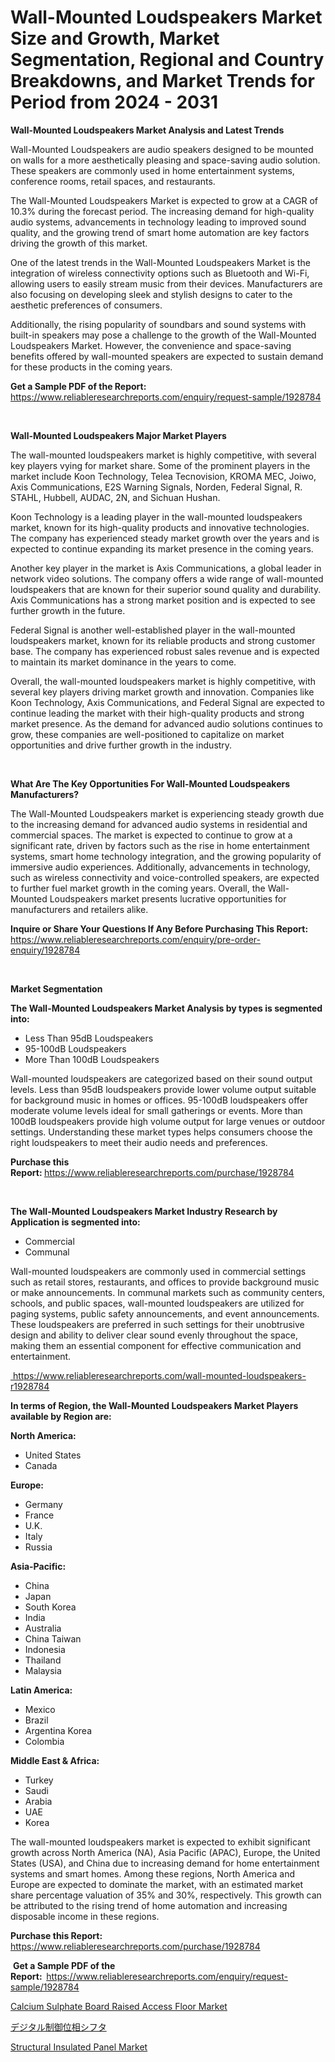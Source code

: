 <p><h1>Wall-Mounted Loudspeakers Market Size and Growth, Market Segmentation, Regional and Country Breakdowns, and Market Trends for Period from 2024 -  2031</h1></p><p><strong>Wall-Mounted Loudspeakers Market Analysis and Latest Trends</strong></p>
<p><p>Wall-Mounted Loudspeakers are audio speakers designed to be mounted on walls for a more aesthetically pleasing and space-saving audio solution. These speakers are commonly used in home entertainment systems, conference rooms, retail spaces, and restaurants. </p><p>The Wall-Mounted Loudspeakers Market is expected to grow at a CAGR of 10.3% during the forecast period. The increasing demand for high-quality audio systems, advancements in technology leading to improved sound quality, and the growing trend of smart home automation are key factors driving the growth of this market. </p><p>One of the latest trends in the Wall-Mounted Loudspeakers Market is the integration of wireless connectivity options such as Bluetooth and Wi-Fi, allowing users to easily stream music from their devices. Manufacturers are also focusing on developing sleek and stylish designs to cater to the aesthetic preferences of consumers.</p><p>Additionally, the rising popularity of soundbars and sound systems with built-in speakers may pose a challenge to the growth of the Wall-Mounted Loudspeakers Market. However, the convenience and space-saving benefits offered by wall-mounted speakers are expected to sustain demand for these products in the coming years.</p></p>
<p><strong>Get a Sample PDF of the Report:&nbsp;</strong> <a href="https://www.reliableresearchreports.com/enquiry/request-sample/1928784">https://www.reliableresearchreports.com/enquiry/request-sample/1928784</a></p>
<p>&nbsp;</p>
<p><strong>Wall-Mounted Loudspeakers Major Market Players</strong></p>
<p><p>The wall-mounted loudspeakers market is highly competitive, with several key players vying for market share. Some of the prominent players in the market include Koon Technology, Telea Tecnovision, KROMA MEC, Joiwo, Axis Communications, E2S Warning Signals, Norden, Federal Signal, R. STAHL, Hubbell, AUDAC, 2N, and Sichuan Hushan.</p><p>Koon Technology is a leading player in the wall-mounted loudspeakers market, known for its high-quality products and innovative technologies. The company has experienced steady market growth over the years and is expected to continue expanding its market presence in the coming years.</p><p>Another key player in the market is Axis Communications, a global leader in network video solutions. The company offers a wide range of wall-mounted loudspeakers that are known for their superior sound quality and durability. Axis Communications has a strong market position and is expected to see further growth in the future.</p><p>Federal Signal is another well-established player in the wall-mounted loudspeakers market, known for its reliable products and strong customer base. The company has experienced robust sales revenue and is expected to maintain its market dominance in the years to come.</p><p>Overall, the wall-mounted loudspeakers market is highly competitive, with several key players driving market growth and innovation. Companies like Koon Technology, Axis Communications, and Federal Signal are expected to continue leading the market with their high-quality products and strong market presence. As the demand for advanced audio solutions continues to grow, these companies are well-positioned to capitalize on market opportunities and drive further growth in the industry.</p></p>
<p>&nbsp;</p>
<p><strong>What Are The Key Opportunities For Wall-Mounted Loudspeakers Manufacturers?</strong></p>
<p><p>The Wall-Mounted Loudspeakers market is experiencing steady growth due to the increasing demand for advanced audio systems in residential and commercial spaces. The market is expected to continue to grow at a significant rate, driven by factors such as the rise in home entertainment systems, smart home technology integration, and the growing popularity of immersive audio experiences. Additionally, advancements in technology, such as wireless connectivity and voice-controlled speakers, are expected to further fuel market growth in the coming years. Overall, the Wall-Mounted Loudspeakers market presents lucrative opportunities for manufacturers and retailers alike.</p></p>
<p><strong>Inquire or Share Your Questions If Any Before Purchasing This Report:</strong> <a href="https://www.reliableresearchreports.com/enquiry/pre-order-enquiry/1928784">https://www.reliableresearchreports.com/enquiry/pre-order-enquiry/1928784</a></p>
<p>&nbsp;</p>
<p><strong>Market Segmentation</strong></p>
<p><strong>The Wall-Mounted Loudspeakers Market Analysis by types is segmented into:</strong></p>
<p><ul><li>Less Than 95dB Loudspeakers</li><li>95-100dB Loudspeakers</li><li>More Than 100dB Loudspeakers</li></ul></p>
<p><p>Wall-mounted loudspeakers are categorized based on their sound output levels. Less than 95dB loudspeakers provide lower volume output suitable for background music in homes or offices. 95-100dB loudspeakers offer moderate volume levels ideal for small gatherings or events. More than 100dB loudspeakers provide high volume output for large venues or outdoor settings. Understanding these market types helps consumers choose the right loudspeakers to meet their audio needs and preferences.</p></p>
<p><strong>Purchase this Report:&nbsp;</strong><a href="https://www.reliableresearchreports.com/purchase/1928784">https://www.reliableresearchreports.com/purchase/1928784</a></p>
<p>&nbsp;</p>
<p><strong>The Wall-Mounted Loudspeakers Market Industry Research by Application is segmented into:</strong></p>
<p><ul><li>Commercial</li><li>Communal</li></ul></p>
<p><p>Wall-mounted loudspeakers are commonly used in commercial settings such as retail stores, restaurants, and offices to provide background music or make announcements. In communal markets such as community centers, schools, and public spaces, wall-mounted loudspeakers are utilized for paging systems, public safety announcements, and event announcements. These loudspeakers are preferred in such settings for their unobtrusive design and ability to deliver clear sound evenly throughout the space, making them an essential component for effective communication and entertainment.</p></p>
<p><a href="https://www.reliableresearchreports.com/wall-mounted-loudspeakers-r1928784">&nbsp;https://www.reliableresearchreports.com/wall-mounted-loudspeakers-r1928784</a></p>
<p><strong>In terms of Region, the Wall-Mounted Loudspeakers Market Players available by Region are:</strong></p>
<p>
    <p> <strong> North America: </strong>
        <ul>
            <li>United States</li>
            <li>Canada</li>
        </ul>
        </p> 
    <p> <strong> Europe: </strong>
        <ul>
            <li>Germany</li>
            <li>France</li>
            <li>U.K.</li>
            <li>Italy</li>
            <li>Russia</li>
        </ul>
        </p> 
    <p> <strong> Asia-Pacific: </strong>
        <ul>
            <li>China</li>
            <li>Japan</li>
            <li>South Korea</li>
            <li>India</li>
            <li>Australia</li>
            <li>China Taiwan</li>
            <li>Indonesia</li>
            <li>Thailand</li>
            <li>Malaysia</li>
        </ul>
        </p> 
    <p> <strong> Latin America: </strong>
        <ul>
            <li>Mexico</li>
            <li>Brazil</li>
            <li>Argentina Korea</li>
            <li>Colombia</li>
        </ul>
        </p> 
    <p> <strong> Middle East & Africa: </strong>
        <ul>
            <li>Turkey</li>
            <li>Saudi</li>
            <li>Arabia</li>
            <li>UAE</li>
            <li>Korea</li>
        </ul>
    </p>
    </p>
<p><p>The wall-mounted loudspeakers market is expected to exhibit significant growth across North America (NA), Asia Pacific (APAC), Europe, the United States (USA), and China due to increasing demand for home entertainment systems and smart homes. Among these regions, North America and Europe are expected to dominate the market, with an estimated market share percentage valuation of 35% and 30%, respectively. This growth can be attributed to the rising trend of home automation and increasing disposable income in these regions.</p></p>
<p><strong>Purchase this Report: </strong><a href="https://www.reliableresearchreports.com/purchase/1928784">https://www.reliableresearchreports.com/purchase/1928784</a></p>
<p>&nbsp;<strong>Get a Sample PDF of the Report:&nbsp;&nbsp;</strong><a href="https://www.reliableresearchreports.com/enquiry/request-sample/1928784">https://www.reliableresearchreports.com/enquiry/request-sample/1928784</a></p>
<p><strong></strong></p>
<p><p><a href="https://github.com/MyrtisWest1/Market-Research-Report-List-1/blob/main/calcium-sulphate-board-raised-access-floor-market.md">Calcium Sulphate Board Raised Access Floor Market</a></p><p><a href="https://github.com/zoetazuur/Market-Research-Report-List-2/blob/main/5565208117009.md">デジタル制御位相シフタ</a></p><p><a href="https://github.com/brenzgnarento/Market-Research-Report-List-2/blob/main/structural-insulated-panel-market.md">Structural Insulated Panel Market</a></p></p>